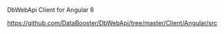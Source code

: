 DbWebApi Client for Angular 6

https://github.com/DataBooster/DbWebApi/tree/master/Client/Angular/src
